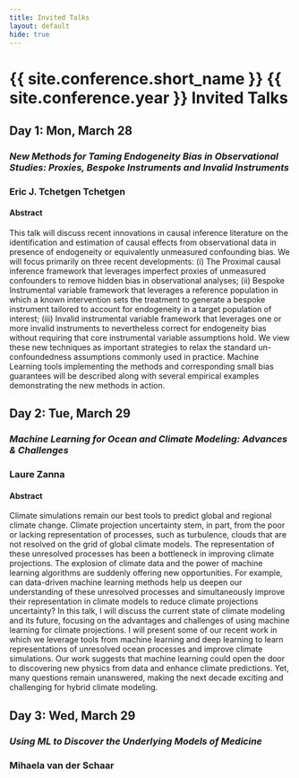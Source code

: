 ```yaml
---
title: Invited Talks
layout: default
hide: true
---
```


# {{ site.conference.short_name }} {{ site.conference.year }} Invited Talks 



## Day 1: Mon, March 28 

### _New Methods for Taming Endogeneity Bias in Observational Studies: Proxies, Bespoke Instruments and Invalid Instruments_ 

### Eric J. Tchetgen Tchetgen 

#### Abstract 

This talk will discuss recent innovations in causal inference literature on the
identification and estimation of causal effects from observational data in
presence of endogeneity or equivalently unmeasured confounding bias. We will
focus primarily on three recent developments: (i) The Proximal causal inference
framework that leverages imperfect proxies of unmeasured confounders to remove
hidden bias in observational analyses; (ii) Bespoke Instrumental variable
framework that leverages  a reference population in which a known intervention
sets the treatment to generate a bespoke instrument tailored to account for
endogeneity in a target population of interest; (iii)  Invalid instrumental
variable framework that leverages one or more invalid instruments to
nevertheless correct for endogeneity bias without requiring that core
instrumental variable assumptions hold.  We view these new techniques as
important strategies to relax the standard un-confoundedness assumptions
commonly used in practice.  Machine Learning tools implementing the methods and
corresponding small bias guarantees will be described along with several
empirical examples demonstrating the new methods in action.


## Day 2: Tue, March 29 


### _Machine Learning for Ocean and Climate Modeling: Advances & Challenges_ 


### Laure Zanna 

#### Abstract 

Climate simulations remain our best tools to predict global and regional
climate change. Climate projection uncertainty stem, in part, from the poor or
lacking representation of processes, such as turbulence, clouds that are not
resolved on the grid of global climate models. The representation of these
unresolved processes has been a bottleneck in improving climate projections.
The explosion of climate data and the power of machine learning algorithms are
suddenly offering new opportunities. For example, can data-driven machine
learning methods help us deepen our understanding of these unresolved processes
and simultaneously improve their representation in climate models to reduce
climate projections uncertainty?  In this talk, I will discuss the current
state of climate modeling and its future, focusing on the advantages and
challenges of using machine learning for climate projections. I will present
some of our recent work in which we leverage tools from machine learning and
deep learning to learn representations of unresolved ocean processes and
improve climate simulations. Our work suggests that machine learning could open
the door to discovering new physics from data and enhance climate predictions.
Yet, many questions remain unanswered, making the next decade exciting and
challenging for hybrid climate modeling.

## Day 3: Wed, March 29 

### _Using ML to Discover the Underlying Models of Medicine_
### Mihaela van der Schaar 
